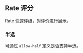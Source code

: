 <div class="demo-header">
<p class="overviewicon">
  <span class="wapi-ui-alert"/>
</p>

## Rate 评分

<nova-uxlink widget-name="Rate"></nova-uxlink>

Rate 快速评级，对评价进行展示。
</div>

### 半选

可通过 `allow-half` 定义是否支持半选。

<nova-demo-view link="rate/allow-half"></nova-demo-view>

<br>
